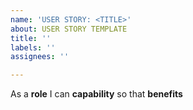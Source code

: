 ```yaml
---
name: 'USER STORY: <TITLE>'
about: USER STORY TEMPLATE
title: ''
labels: ''
assignees: ''

---
```


As a __role__ I can __capability__ so that __benefits__
